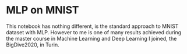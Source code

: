 # MLP on MNIST

This notebook has nothing different, is the standard approach to MNIST dataset with MLP. However to me is one of many results achieved during the master course in Machine Learning and Deep Learning I joined, the BigDive2020, in Turin.
